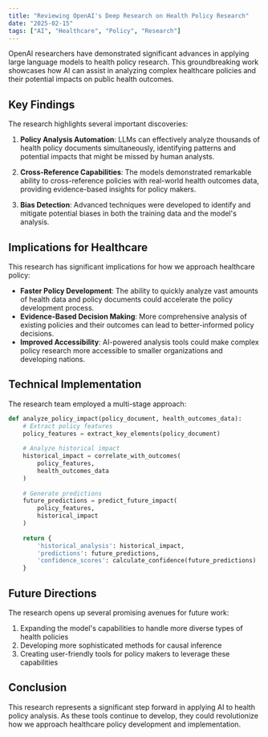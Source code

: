 ```yaml
---
title: "Reviewing OpenAI's Deep Research on Health Policy Research"
date: "2025-02-15"
tags: ["AI", "Healthcare", "Policy", "Research"]
---
```


OpenAI researchers have demonstrated significant advances in applying large language models to health policy research. This groundbreaking work showcases how AI can assist in analyzing complex healthcare policies and their potential impacts on public health outcomes.

## Key Findings

The research highlights several important discoveries:

1. **Policy Analysis Automation**: LLMs can effectively analyze thousands of health policy documents simultaneously, identifying patterns and potential impacts that might be missed by human analysts.

2. **Cross-Reference Capabilities**: The models demonstrated remarkable ability to cross-reference policies with real-world health outcomes data, providing evidence-based insights for policy makers.

3. **Bias Detection**: Advanced techniques were developed to identify and mitigate potential biases in both the training data and the model's analysis.

## Implications for Healthcare

This research has significant implications for how we approach healthcare policy:

- **Faster Policy Development**: The ability to quickly analyze vast amounts of health data and policy documents could accelerate the policy development process.
- **Evidence-Based Decision Making**: More comprehensive analysis of existing policies and their outcomes can lead to better-informed policy decisions.
- **Improved Accessibility**: AI-powered analysis tools could make complex policy research more accessible to smaller organizations and developing nations.

## Technical Implementation

The research team employed a multi-stage approach:

```python
def analyze_policy_impact(policy_document, health_outcomes_data):
    # Extract policy features
    policy_features = extract_key_elements(policy_document)
    
    # Analyze historical impact
    historical_impact = correlate_with_outcomes(
        policy_features, 
        health_outcomes_data
    )
    
    # Generate predictions
    future_predictions = predict_future_impact(
        policy_features,
        historical_impact
    )
    
    return {
        'historical_analysis': historical_impact,
        'predictions': future_predictions,
        'confidence_scores': calculate_confidence(future_predictions)
    }
```

## Future Directions

The research opens up several promising avenues for future work:

1. Expanding the model's capabilities to handle more diverse types of health policies
2. Developing more sophisticated methods for causal inference
3. Creating user-friendly tools for policy makers to leverage these capabilities

## Conclusion

This research represents a significant step forward in applying AI to health policy analysis. As these tools continue to develop, they could revolutionize how we approach healthcare policy development and implementation.
